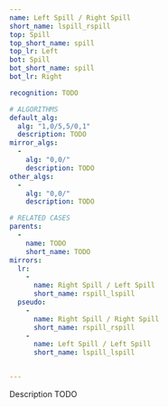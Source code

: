 ```yaml
---
name: Left Spill / Right Spill
short_name: lspill_rspill
top: Spill
top_short_name: spill
top_lr: Left
bot: Spill
bot_short_name: spill
bot_lr: Right

recognition: TODO

# ALGORITHMS
default_alg:
  alg: "1,0/5,5/0,1"
  description: TODO
mirror_algs:
  -
    alg: "0,0/"
    description: TODO
other_algs:
  -
    alg: "0,0/"
    description: TODO

# RELATED CASES
parents:
  -
    name: TODO
    short_name: TODO
mirrors:
  lr:
    -
      name: Right Spill / Left Spill
      short_name: rspill_lspill
  pseudo:
    -
      name: Right Spill / Right Spill
      short_name: rspill_rspill
    -
      name: Left Spill / Left Spill
      short_name: lspill_lspill


---
```


Description TODO

